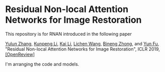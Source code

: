 # Residual Non-local Attention Networks for Image Restoration
This repository is for RNAN introduced in the following paper

[Yulun Zhang](http://yulunzhang.com/), [Kunpeng Li](https://kunpengli1994.github.io/), [Kai Li](http://kailigo.github.io/), [Lichen Wang](https://sites.google.com/site/lichenwang123/), [Bineng Zhong](https://scholar.google.de/citations?user=hvRBydsAAAAJ&hl=en), and [Yun Fu](http://www1.ece.neu.edu/~yunfu/), "Residual Non-local Attention Networks for Image Restoration", ICLR 2019, [[OpenReview]](https://openreview.net/pdf?id=HkeGhoA5FX) 

I'm arranging the code and models.
